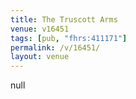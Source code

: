 ```yaml
---
title: The Truscott Arms
venue: v16451
tags: [pub, "fhrs:411171"]
permalink: /v/16451/
layout: venue
---
```

null